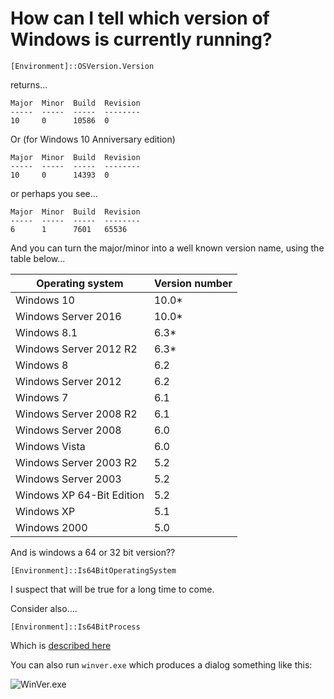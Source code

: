 # How can I tell which version of Windows is currently running?

	[Environment]::OSVersion.Version

returns...
    
	Major  Minor  Build  Revision
	-----  -----  -----  --------
	10     0      10586  0

Or (for Windows 10 Anniversary edition)

	Major  Minor  Build  Revision
	-----  -----  -----  --------
	10     0      14393  0    
    
or perhaps you see...

	Major  Minor  Build  Revision
	-----  -----  -----  --------
	6      1      7601   65536


And you can turn the major/minor into a well known version name, using the table below...
    
|Operating system|Version number|
|-----|-------|
|Windows 10|10.0*|
|Windows Server 2016|10.0*|
|Windows 8.1|6.3*|
|Windows Server 2012 R2|6.3*|
|Windows 8|6.2|
|Windows Server 2012|6.2|
|Windows 7|6.1|
|Windows Server 2008 R2|6.1|
|Windows Server 2008|6.0|
|Windows Vista|6.0|
|Windows Server 2003 R2|5.2|
|Windows Server 2003|5.2|
|Windows XP 64-Bit Edition|5.2|
|Windows XP|5.1|
|Windows 2000|5.0|



And is windows a 64 or 32 bit version??

	[Environment]::Is64BitOperatingSystem

I suspect that will be true for a long time to come.

Consider also....

	[Environment]::Is64BitProcess

Which is [described here](../powershell/is_this_64_or_32_bit_powershell_today.md)

You can also run `winver.exe` which produces a dialog something like this:

![WinVer.exe](winver.png)

